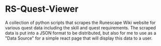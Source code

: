 # RS-Quest-Viewer
A collection of python scripts that scrapes the Runescape Wiki website for various quest data including the skill and quest requirements. The scraped data is put into a JSON format to be distributed, but also for me to use as a "Data Source" for a simple react page that will display this data to a user.
